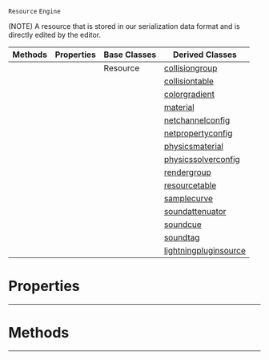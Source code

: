  `Resource` `Engine`



(NOTE) A resource that is stored in our serialization data format and is directly edited by the editor.

|Methods|Properties|Base Classes|Derived Classes|
|---|---|---|---|
| | |Resource|[collisiongroup](https://github.com/PlasmaEngine/PlasmaDocs/blob/master/code_reference/class_reference/collisiongroup.markdown)|
| | | |[collisiontable](https://github.com/PlasmaEngine/PlasmaDocs/blob/master/code_reference/class_reference/collisiontable.markdown)|
| | | |[colorgradient](https://github.com/PlasmaEngine/PlasmaDocs/blob/master/code_reference/class_reference/colorgradient.markdown)|
| | | |[material](https://github.com/PlasmaEngine/PlasmaDocs/blob/master/code_reference/class_reference/material.markdown)|
| | | |[netchannelconfig](https://github.com/PlasmaEngine/PlasmaDocs/blob/master/code_reference/class_reference/netchannelconfig.markdown)|
| | | |[netpropertyconfig](https://github.com/PlasmaEngine/PlasmaDocs/blob/master/code_reference/class_reference/netpropertyconfig.markdown)|
| | | |[physicsmaterial](https://github.com/PlasmaEngine/PlasmaDocs/blob/master/code_reference/class_reference/physicsmaterial.markdown)|
| | | |[physicssolverconfig](https://github.com/PlasmaEngine/PlasmaDocs/blob/master/code_reference/class_reference/physicssolverconfig.markdown)|
| | | |[rendergroup](https://github.com/PlasmaEngine/PlasmaDocs/blob/master/code_reference/class_reference/rendergroup.markdown)|
| | | |[resourcetable](https://github.com/PlasmaEngine/PlasmaDocs/blob/master/code_reference/class_reference/resourcetable.markdown)|
| | | |[samplecurve](https://github.com/PlasmaEngine/PlasmaDocs/blob/master/code_reference/class_reference/samplecurve.markdown)|
| | | |[soundattenuator](https://github.com/PlasmaEngine/PlasmaDocs/blob/master/code_reference/class_reference/soundattenuator.markdown)|
| | | |[soundcue](https://github.com/PlasmaEngine/PlasmaDocs/blob/master/code_reference/class_reference/soundcue.markdown)|
| | | |[soundtag](https://github.com/PlasmaEngine/PlasmaDocs/blob/master/code_reference/class_reference/soundtag.markdown)|
| | | |[lightningpluginsource](https://github.com/PlasmaEngine/PlasmaDocs/blob/master/code_reference/class_reference/lightningpluginsource.markdown)|


 #  Properties


---  
 #  Methods


---  
 

 